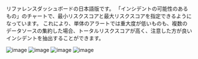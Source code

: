 リファレンスダッシュボードの日本語版です。
「インシデントの可能性のあるもの」のチャートで、最小リスクスコアと最大リスクスコアを指定できるようになっています。
これにより、単体のアラートでは重大度が低いものも、複数のデータソースの集約した場合、トータルリスクスコアが高く、注意した方が良いインシデントを抽出することができます。

![image](https://github.com/user-attachments/assets/cd450f19-fe4a-4334-bf2e-a9eb03c9a3ad)
![image](https://github.com/user-attachments/assets/321fc455-72f8-4ad5-9be5-2a156eec9626)
![image](https://github.com/user-attachments/assets/076bbbf8-1608-44ae-a417-40e8875f3f43)
![image](https://github.com/user-attachments/assets/ff145e3c-9b74-4bad-9099-fdfd143ee5eb)
